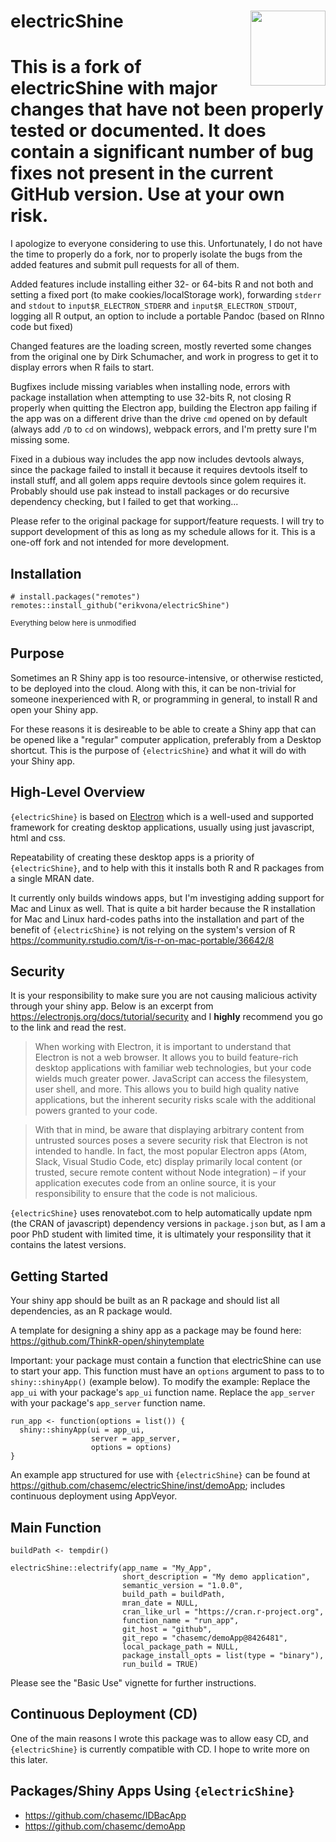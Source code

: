 # electricShine  <img src="man/figures/logo.png" align="right" alt="" width="120" />

# This is a fork of electricShine with major changes that have not been properly tested or documented. It does contain a significant number of bug fixes not present in the current GitHub version. Use at your own risk.

I apologize to everyone considering to use this. Unfortunately, I do not have the time to properly do a fork, nor to properly isolate the bugs from the added features and submit pull requests for all of them.

Added features include installing either 32- or 64-bits R and not both and setting a fixed port (to make cookies/localStorage work), forwarding `stderr` and `stdout` to `input$R_ELECTRON_STDERR` and `input$R_ELECTRON_STDOUT`, logging all R output, an option to include a portable Pandoc (based on RInno code but fixed)

Changed features are the loading screen, mostly reverted some changes from the original one by Dirk Schumacher, and work in progress to get it to display errors when R fails to start.

Bugfixes include missing variables when installing node, errors with package installation when attempting to use 32-bits R, not closing R properly when quitting the Electron app, building the Electron app failing if the app was on a different drive than the drive `cmd` opened on by default (always add `/D` to `cd` on windows), webpack errors, and I'm pretty sure I'm missing some.

Fixed in a dubious way includes the app now includes devtools always, since the package failed to install it because it requires devtools itself to install stuff, and all golem apps require devtools since golem requires it. Probably should use pak instead to install packages or do recursive dependency checking, but I failed to get that working...

Please refer to the original package for support/feature requests. I will try to support development of this as long as my schedule allows for it. This is a one-off fork and not intended for more development.

## Installation
```
# install.packages("remotes")
remotes::install_github("erikvona/electricShine")
```

<sub>Everything below here is unmodified</sub>

## Purpose

Sometimes an R Shiny app is too resource-intensive, or otherwise resticted, to be deployed into the cloud. Along with this, it can be non-trivial for someone inexperienced with R, or programming in general, to install R and open your Shiny app. 

For these reasons it is desireable to be able to create a Shiny app that can be opened like a "regular" computer application, preferably from a Desktop shortcut. This is the purpose of  `{electricShine}` and what it will do with your Shiny app.


## High-Level Overview

`{electricShine}` is based on [Electron](https://electronjs.org) which is a well-used and supported framework for creating desktop applications, usually using just javascript, html and css.

Repeatability of creating these desktop apps is a priority of `{electricShine}`, and to help with this it installs both R and R packages from a single MRAN date.

It currently only builds windows apps, but I'm investiging adding support for Mac and Linux as well. That is quite a bit harder because the R installation for Mac and Linux hard-codes paths into the installation and part of the benefit of `{electricShine}` is not relying on the system's version of R https://community.rstudio.com/t/is-r-on-mac-portable/36642/8 


## Security

It is your responsibility to make sure you are not causing malicious activity through your shiny app.
Below is an excerpt from https://electronjs.org/docs/tutorial/security and I **highly** recommend you go to the link and read the rest.



>When working with Electron, it is important to understand that Electron is not a web browser. It allows you to build feature-rich desktop applications with familiar web technologies, but your code wields much greater power. JavaScript can access the filesystem, user shell, and more. This allows you to build high quality native applications, but the inherent security risks scale with the additional powers granted to your code.

>With that in mind, be aware that displaying arbitrary content from untrusted sources poses a severe security risk that Electron is not intended to handle. In fact, the most popular Electron apps (Atom, Slack, Visual Studio Code, etc) display primarily local content (or trusted, secure remote content without Node integration) – if your application executes code from an online source, it is your responsibility to ensure that the code is not malicious.



`{electricShine}` uses renovatebot.com to help automatically update npm (the CRAN of javascript) dependency versions in `package.json` but, as I am a poor PhD student with limited time, it is ultimately your responsility that it contains the latest versions.



## Getting Started

Your shiny app should be built as an R package and should list all dependencies, as an R package would. 

A template for designing a shiny app as a package may be found here: https://github.com/ThinkR-open/shinytemplate


Important: your package must contain a function that electricShine can use to start your app.
This function must have an `options` argument to pass to to `shiny::shinyApp()` (example below).
To modify the example: Replace the `app_ui` with your package's `app_ui` function name. Replace the  `app_server` with your package's `app_server` function name. 


```{r}
run_app <- function(options = list()) {
  shiny::shinyApp(ui = app_ui,
                  server = app_server,
                  options = options) 
}

```


An example app structured for use with `{electricShine}` can be found at https://github.com/chasemc/electricShine/inst/demoApp; includes continuous deployment using AppVeyor.


## Main Function

```{r}
buildPath <- tempdir()

electricShine::electrify(app_name = "My_App",
                         short_description = "My demo application",
                         semantic_version = "1.0.0",
                         build_path = buildPath,
                         mran_date = NULL,
                         cran_like_url = "https://cran.r-project.org",
                         function_name = "run_app",
                         git_host = "github",
                         git_repo = "chasemc/demoApp@8426481",
                         local_package_path = NULL,
                         package_install_opts = list(type = "binary"),
                         run_build = TRUE)
```
Please see the "Basic Use" vignette for further instructions.


## Continuous Deployment (CD)

One of the main reasons I wrote this package was to allow easy CD, and `{electricShine}` is currently compatible with CD. I hope to write more on this later.



## Packages/Shiny Apps Using `{electricShine}`

- https://github.com/chasemc/IDBacApp
- https://github.com/chasemc/demoApp
